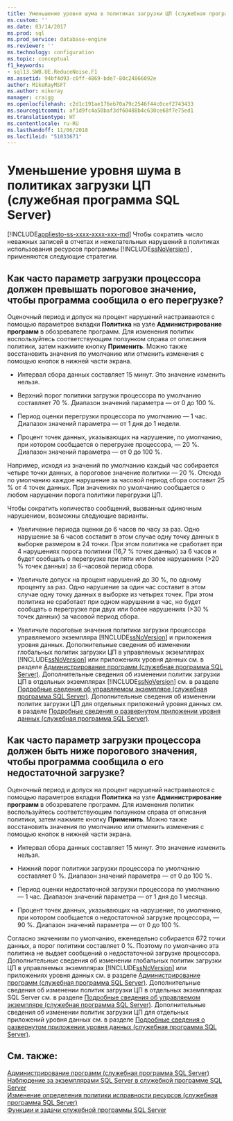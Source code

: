 ```yaml
---
title: Уменьшение уровня шума в политиках загрузки ЦП (служебная программа SQL Server) | Документация Майкрософт
ms.custom: ''
ms.date: 03/14/2017
ms.prod: sql
ms.prod_service: database-engine
ms.reviewer: ''
ms.technology: configuration
ms.topic: conceptual
f1_keywords:
- sql13.SWB.UE.ReduceNoise.F1
ms.assetid: 94bf4d93-c0ff-4869-bde7-80c24866092e
author: MikeRayMSFT
ms.author: mikeray
manager: craigg
ms.openlocfilehash: c2d1c191ae176eb70a79c2546f44c0cef2743433
ms.sourcegitcommit: af1d9fc4a50baf3df60488b4c630ce68f7e75ed1
ms.translationtype: HT
ms.contentlocale: ru-RU
ms.lasthandoff: 11/06/2018
ms.locfileid: "51033671"
---
```

# <a name="reduce-noise-in-cpu-utilization-policies-sql-server-utility"></a>Уменьшение уровня шума в политиках загрузки ЦП (служебная программа SQL Server)
[!INCLUDE[appliesto-ss-xxxx-xxxx-xxx-md](../../includes/appliesto-ss-xxxx-xxxx-xxx-md.md)]
  Чтобы сократить число неважных записей в отчетах и нежелательных нарушений в политиках использования ресурсов программы [!INCLUDE[ssNoVersion](../../includes/ssnoversion-md.md)] , применяются следующие стратегии.  
  
## <a name="how-frequently-should-processor-utilization-be-in-violation-before-it-is-reported-as-overutilized"></a>Как часто параметр загрузки процессора должен превышать пороговое значение, чтобы программа сообщила о его перегрузке?  
 Оценочный период и допуск на процент нарушений настраиваются с помощью параметров вкладки **Политика** на узле **Администрирование программ** в обозревателе программ. Для изменения политик воспользуйтесь соответствующим ползунком справа от описания политики, затем нажмите кнопку **Применить**. Можно также восстановить значения по умолчанию или отменить изменения с помощью кнопок в нижней части экрана.  
  
-   Интервал сбора данных составляет 15 минут. Это значение изменить нельзя.  
  
-   Верхний порог политики загрузки процессора по умолчанию составляет 70 %. Диапазон значений параметра — от 0 до 100 %.  
  
-   Период оценки перегрузки процессора по умолчанию — 1 час. Диапазон значений параметра — от 1 дня до 1 недели.  
  
-   Процент точек данных, указывающих на нарушение, по умолчанию, при котором сообщается о перегрузке процессора, — 20 %. Диапазон значений параметра — от 0 до 100 %.  
  
 Например, исходя из значений по умолчанию каждый час собирается четыре точки данных, а пороговое значение политики — 20 %. Отсюда по умолчанию каждое нарушение за часовой период сбора составит 25 % от 4 точек данных. При значениях по умолчанию сообщается о любом нарушении порога политики перегрузки ЦП.  
  
 Чтобы сократить количество сообщений, вызванных одиночным нарушением, возможны следующие варианты.  
  
-   Увеличение периода оценки до 6 часов по часу за раз. Одно нарушение за 6 часов составит в этом случае одну точку данных в выборке размером в 24 точки. При этом политика не сработает при 4 нарушениях порога политики (16,7 % точек данных) за 6 часов и будет сообщать о перегрузке при пяти или более нарушениях (>20 % точек данных) за 6-часовой период сбора.  
  
-   Увеличьте допуск на процент нарушений до 30 %, по одному проценту за раз. Одно нарушение за один час составит в этом случае одну точку данных в выборке из четырех точек. При этом политика не сработает при одном нарушении в час, но будет сообщать о перегрузке при двух или более нарушениях (>30 % точек данных) за часовой период сбора.  
  
-   Увеличьте пороговые значения политики загрузки процессора управляемого экземпляра [!INCLUDE[ssNoVersion](../../includes/ssnoversion-md.md)] и приложения уровня данных. Дополнительные сведения об изменении глобальных политик загрузки ЦП в управляемых экземплярах [!INCLUDE[ssNoVersion](../../includes/ssnoversion-md.md)] или приложениях уровня данных см. в разделе [Администрирование программ (служебная программа SQL Server)](http://msdn.microsoft.com/library/3e5a00c3-8905-40f0-9ddc-d924df9c2f0d). Дополнительные сведения об изменении политик загрузки ЦП в отдельных экземплярах [!INCLUDE[ssNoVersion](../../includes/ssnoversion-md.md)] см. в разделе [Подробные сведения об управляемом экземпляре (служебная программа SQL Server)](http://msdn.microsoft.com/library/6e51b7bb-a733-4852-8c33-7f4dbdf931c2). Дополнительные сведения об изменении политик загрузки ЦП для отдельных приложений уровня данных см. в разделе [Подробные сведения о развернутом приложении уровня данных (служебная программа SQL Server)](http://msdn.microsoft.com/library/79c41dd9-abcb-434e-9326-00a341d5c867).  
  
## <a name="how-frequently-should-processor-utilization-be-in-violation-before-it-is-reported-as-underutilized"></a>Как часто параметр загрузки процессора должен быть ниже порогового значения, чтобы программа сообщила о его недостаточной загрузке?  
 Оценочный период и допуск на процент нарушений настраиваются с помощью параметров вкладки **Политика** на узле **Администрирование программ** в обозревателе программ. Для изменения политик воспользуйтесь соответствующим ползунком справа от описания политики, затем нажмите кнопку **Применить**. Можно также восстановить значения по умолчанию или отменить изменения с помощью кнопок в нижней части экрана.  
  
-   Интервал сбора данных составляет 15 минут. Это значение изменить нельзя.  
  
-   Нижний порог политики загрузки процессора по умолчанию составляет 0 %. Диапазон значений параметра — от 0 до 100 %.  
  
-   Период оценки недостаточной загрузки процессора по умолчанию — 1 час. Диапазон значений параметра — от 1 дня до 1 месяца.  
  
-   Процент точек данных, указывающих на нарушение, по умолчанию, при котором сообщается о недостаточной загрузке процессора, — 90 %. Диапазон значений параметра — от 0 до 100 %.  
  
 Согласно значениям по умолчанию, еженедельно собирается 672 точки данных, а порог политики составляет 0 %. Поэтому по умолчанию эта политика не выдает сообщений о недостаточной загрузке процессора. Дополнительные сведения об изменении глобальных политик загрузки ЦП в управляемых экземплярах [!INCLUDE[ssNoVersion](../../includes/ssnoversion-md.md)] или приложениях уровня данных см. в разделе [Администрирование программ (служебная программа SQL Server)](http://msdn.microsoft.com/library/3e5a00c3-8905-40f0-9ddc-d924df9c2f0d). Дополнительные сведения об изменении политик загрузки ЦП в отдельных экземплярах SQL Server см. в разделе [Подробные сведения об управляемом экземпляре (служебная программа SQL Server)](http://msdn.microsoft.com/library/6e51b7bb-a733-4852-8c33-7f4dbdf931c2). Дополнительные сведения об изменении политик загрузки ЦП для отдельных приложений уровня данных см. в разделе [Подробные сведения о развернутом приложении уровня данных (служебная программа SQL Server)](http://msdn.microsoft.com/library/79c41dd9-abcb-434e-9326-00a341d5c867).  
  
## <a name="see-also"></a>См. также:  
 [Администрирование программ (служебная программа SQL Server)](http://msdn.microsoft.com/library/3e5a00c3-8905-40f0-9ddc-d924df9c2f0d)   
 [Наблюдение за экземплярами SQL Server в служебной программе SQL Server](../../relational-databases/manage/monitor-instances-of-sql-server-in-the-sql-server-utility.md)   
 [Изменение определения политики исправности ресурсов (служебная программа SQL Server)](../../relational-databases/manage/modify-a-resource-health-policy-definition-sql-server-utility.md)   
 [Функции и задачи служебной программы SQL Server](../../relational-databases/manage/sql-server-utility-features-and-tasks.md)  
  
  
